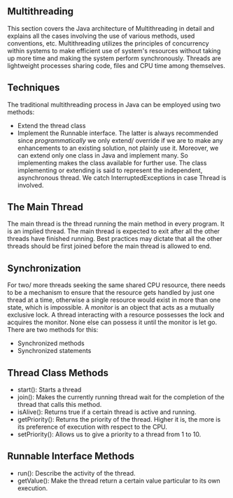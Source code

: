 ## Multithreading

This section covers the Java architecture of Multithreading in detail and explains all the cases involving the use of various methods, used conventions, etc.
Multithreading utilizes the principles of concurrency within systems to make efficient use of system's resources without taking up more time and making the system perform synchronously. Threads are lightweight processes sharing code, files and CPU time among themselves.


## Techniques

The traditional multithreading process in Java can be employed using two methods:
- Extend the thread class
- Implement the Runnable interface.
The latter is always recommended since *programmatically* we only extend/ override if we are to make any enhancements to an existing solution, not plainly use it. Moreover, we can extend only one class in Java and implement many. So implementing makes the class available for further use.
The class implementing or extending is said to represent the independent, asynchronous thread.
We catch InterruptedExceptions in case Thread is involved.


## The Main Thread

The main thread is the thread running the main method in every program. It is an implied thread.
The main thread is expected to exit after all the other threads have finished running.
Best practices may dictate that all the other threads should be first joined before the main thread is allowed to end.


## Synchronization

For two/ more threads seeking the same shared CPU resource, there needs to be a mechanism to ensure that the resource gets handled by just one thread at a time, otherwise a single resource would exist in more than one state, which is impossible. A *monitor* is an object that acts as a mutually exclusive lock. A thread interacting with a resource possesses the lock and acquires the monitor. None else can possess it until the monitor is let go. There are two methods for this:
- Synchronized methods
- Synchronized statements



## Thread Class Methods

- start(): Starts a thread
- join(): Makes the currently running thread wait for the completion of the thread that calls this method.
- isAlive(): Returns true if a certain thread is active and running.
- getPriority(): Returns the priority of the thread. Higher it is, the more is its preference of execution with respect to the CPU.
- setPriority(): Allows us to give a priority to a thread from 1 to 10.


## Runnable Interface Methods

- run(): Describe the activity of the thread.
- getValue(): Make the thread return a certain value particular to its own execution.